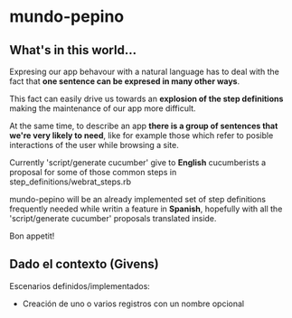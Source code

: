 # mundo-pepino

## What's in this world...

Expresing our app behavour with a natural language has to deal with the fact that **one sentence can be expresed in many other ways**.

This fact can easily drive us towards an **explosion of the step definitions** making the maintenance of our app more difficult. 

At the same time, to describe an app **there is a group of sentences that we're very likely to need**, like for example those which refer to posible interactions of the user while browsing a site.

Currently 'script/generate cucumber' give to **English** cucumberists a proposal for some of those common steps in step_definitions/webrat_steps.rb

mundo-pepino will be an already implemented set of step definitions frequently needed while writin a feature in **Spanish**, hopefully with all the 'script/generate cucumber' proposals translated inside.

Bon appetit!

## Dado el contexto (Givens)

Escenarios definidos/implementados:
* Creación de uno o varios registros con un nombre opcional
